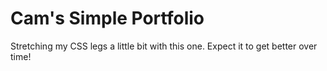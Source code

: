 # Cam's Simple Portfolio

Stretching my CSS legs a little bit with this one. Expect it to get better over time!
